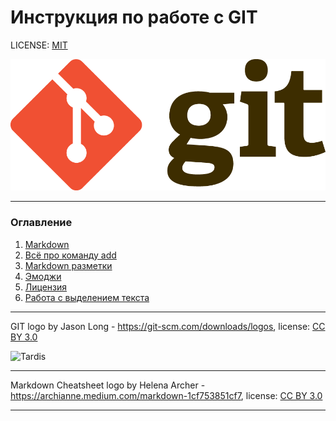 # Инструкция по работе с GIT

LICENSE: [MIT](./license.md)

![](./assets/git-logo.png)

---

### Оглавление
1. [Markdown](./example.md)
2. [Всё про команду add](./add.md)
3. [Markdown разметки](./reposit.md)
4. [Эмоджи](./emoji.md)
5. [Лицензия](./license.md)
6. [Работа с выделением текста](./txt.md)
---


GIT logo by Jason Long - https://git-scm.com/downloads/logos, license: [CC BY 3.0](https://creativecommons.org/licenses/by/3.0/)

![Tardis](https://findicons.com/files/icons/1265/doctor_who/256/the_tardis.png)

---
Markdown Cheatsheet logo by Helena Archer - https://archianne.medium.com/markdown-1cf753851cf7, license: [CC BY 3.0](https://creativecommons.org/licenses/by/3.0/)

---

